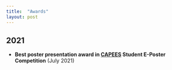 ```yaml
---
title:  "Awards"
layout: post
---
```

## 2021
   - **Best poster presentation award in [CAPEES](http://www.capees.org/bylaws.html) Student E-Poster Competition**    (July 2021)
  
              
